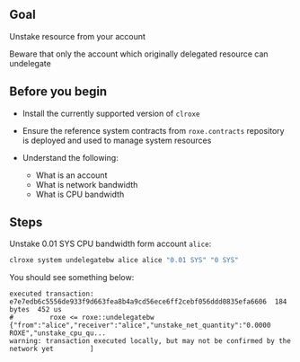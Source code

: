 ## Goal

Unstake resource from your account

Beware that only the account which originally delegated resource can undelegate

## Before you begin

* Install the currently supported version of `clroxe`

* Ensure the reference system contracts from `roxe.contracts` repository is deployed and used to manage system resources

* Understand the following:
  * What is an account
  * What is network bandwidth
  * What is CPU bandwidth

## Steps

Unstake 0.01 SYS CPU bandwidth form account `alice`:

```sh
clroxe system undelegatebw alice alice "0.01 SYS" "0 SYS"
```

You should see something below:

```console
executed transaction: e7e7edb6c5556de933f9d663fea8b4a9cd56ece6ff2cebf056ddd0835efa6606  184 bytes  452 us
#         roxe <= roxe::undelegatebw          {"from":"alice","receiver":"alice","unstake_net_quantity":"0.0000 ROXE","unstake_cpu_qu...
warning: transaction executed locally, but may not be confirmed by the network yet         ]
```
